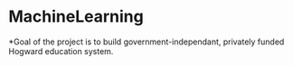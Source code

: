 # MachineLearning
*Goal of the project is to build government-independant, privately funded Hogward education system.
